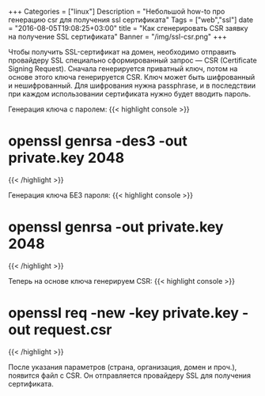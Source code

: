 +++
Categories = ["linux"]
Description = "Небольшой how-to про генерацию csr для получения ssl сертификата"
Tags = ["web","ssl"]
date = "2016-08-05T19:08:25+03:00"
title = "Как сгенерировать CSR заявку на получение SSL сертификата"
Banner = "/img/ssl-csr.png"
+++

Чтобы получить SSL-сертификат на домен, необходимо отправить провайдеру SSL специально сформированный запрос — CSR (Certificate Signing Request).
Сначала генерируется приватный ключ, потом на основе этого ключа генерируется CSR.
Ключ может быть шифрованный и нешифрованный. Для шифрования нужна passphrase, и в последствии при каждом использовании сертификата нужно будет вводить пароль.
<!--more-->

Генерация ключа с паролем:
{{< highlight console >}}
# openssl genrsa -des3 -out private.key 2048
{{< /highlight >}}

Генерация ключа БЕЗ пароля:
{{< highlight console >}}
# openssl genrsa -out private.key 2048
{{< /highlight >}}

Теперь на основе ключа генерируем CSR:
{{< highlight console >}}
# openssl req -new -key private.key -out request.csr
{{< /highlight >}}

После указания параметров (страна, организация, домен и проч.), появится файл с CSR. Он отправляется провайдеру SSL для получения сертификата.
